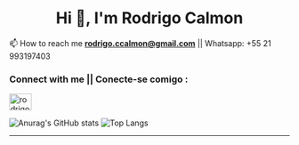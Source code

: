 
<h1 align="center">Hi 👋, I'm Rodrigo Calmon</h1>

📫 How to reach me  **rodrigo.ccalmon@gmail.com** || Whatsapp: +55 21 993197403
<h3 align="left">Connect with me || Conecte-se comigo :</h3>
<p align="left">
<a href="https://www.linkedin.com/in/rodrigo-calmon/" target="blank"><img align="center" src="https://raw.githubusercontent.com/rahuldkjain/github-profile-readme-generator/master/src/images/icons/Social/linked-in-alt.svg" alt="rodrigo-calmon664b289a" height="30" width="40" /></a>
</p>

![Anurag's GitHub stats](https://github-readme-stats.vercel.app/api?username=rodrigoccalmon&show_icons=true&theme=dracula)
![Top Langs](https://github-readme-stats.vercel.app/api/top-langs/?username=rodrigoccalmon&layout=compact)
- - -

